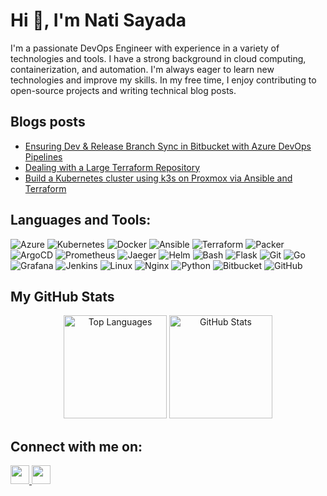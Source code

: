 # Hi 👋, I'm Nati Sayada

I'm a passionate DevOps Engineer with experience in a variety of technologies and tools. I have a strong background in cloud computing, containerization, and automation. I'm always eager to learn new technologies and improve my skills. In my free time, I enjoy contributing to open-source projects and writing technical blog posts.


## Blogs posts
<!-- BLOG-POST-LIST:START -->
- [Ensuring Dev &amp; Release Branch Sync in Bitbucket with Azure DevOps Pipelines](https://medium.com/@ssnetanel/ensuring-dev-release-branch-sync-in-bitbucket-with-azure-devops-pipelines-e79efbe2a742?source=rss-7532a577ab2c------2)
- [Dealing with a Large Terraform Repository](https://medium.com/@ssnetanel/dealing-with-a-large-terraform-repository-953f44c8f631?source=rss-7532a577ab2c------2)
- [Build a Kubernetes cluster using k3s on Proxmox via Ansible and Terraform](https://medium.com/@ssnetanel/build-a-kubernetes-cluster-using-k3s-on-proxmox-via-ansible-and-terraform-c97c7974d4a5?source=rss-7532a577ab2c------2)
<!-- BLOG-POST-LIST:END -->

## Languages and Tools:
![Azure](https://www.vectorlogo.zone/logos/microsoft_azure/microsoft_azure-icon.svg)
![Kubernetes](https://www.vectorlogo.zone/logos/kubernetes/kubernetes-icon.svg)
![Docker](https://www.vectorlogo.zone/logos/docker/docker-icon.svg)
![Ansible](https://www.vectorlogo.zone/logos/ansible/ansible-icon.svg)
![Terraform](https://www.vectorlogo.zone/logos/terraformio/terraformio-icon.svg)
![Packer](https://www.vectorlogo.zone/logos/packerio/packerio-icon.svg)
![ArgoCD](https://www.vectorlogo.zone/logos/argoprojio/argoprojio-icon.svg)
![Prometheus](https://www.vectorlogo.zone/logos/prometheusio/prometheusio-icon.svg)
![Jaeger](https://www.vectorlogo.zone/logos/jaegertracingio/jaegertracingio-icon.svg)
![Helm](https://www.vectorlogo.zone/logos/helmsh/helmsh-icon.svg)
![Bash](https://www.vectorlogo.zone/logos/gnu_bash/gnu_bash-icon.svg)
![Flask](https://www.vectorlogo.zone/logos/pocoo_flask/pocoo_flask-icon.svg)
![Git](https://www.vectorlogo.zone/logos/git-scm/git-scm-icon.svg)
![Go](https://www.vectorlogo.zone/logos/golang/golang-icon.svg)
![Grafana](https://www.vectorlogo.zone/logos/grafana/grafana-icon.svg)
![Jenkins](https://www.vectorlogo.zone/logos/jenkins/jenkins-icon.svg)
![Linux](https://www.vectorlogo.zone/logos/linux/linux-icon.svg)
![Nginx](https://www.vectorlogo.zone/logos/nginx/nginx-icon.svg)
![Python](https://www.vectorlogo.zone/logos/python/python-icon.svg)
![Bitbucket](https://www.vectorlogo.zone/logos/bitbucket/bitbucket-icon.svg)
![GitHub](https://www.vectorlogo.zone/logos/github/github-icon.svg)

## My GitHub Stats

<p align="center">
  <img src="https://github-readme-stats.vercel.app/api/top-langs?username=natisayada&show_icons=true&locale=en&layout=compact&theme=dark" alt="Top Languages" height="165">
  <img src="https://github-readme-stats.vercel.app/api?username=natisayada&show_icons=true&locale=en&theme=dark" alt="GitHub Stats" height="165">
</p>

## Connect with me on:
<a href="https://linkedin.com/in/netanelsayada">
  <img src="https://raw.githubusercontent.com/rahuldkjain/github-profile-readme-generator/master/src/images/icons/Social/linked-in-alt.svg" width="30" height="30">
</a>
<a href="https://medium.com/@ssnetanel">
  <img src="https://raw.githubusercontent.com/rahuldkjain/github-profile-readme-generator/master/src/images/icons/Social/medium.svg" width="30" height="30">
</a>